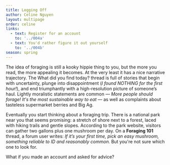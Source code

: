 ```yaml
---
title: Logging Off
author: Celine Nguyen
layout: multipage
order: celine
links:
  - text: Register for an account
    to: '../004a'
  - text: You'd rather figure it out yourself
    to: '../004b'
season: spring
---
```


The idea of foraging is still a kooky hippie thing to you, but the more you read, the more appealing it becomes. At the very least it has a nice narrative trajectory. The What did you find today? thread is full of stories that begin with uncertainty, plunge into disappointment (*I found NOTHING for the first hour!*), and end triumphantly with a high-resolution picture of someone’s haul. Lightly moralistic statements are common — *More people should forage! It's the most sustainable way to eat* — as well as complaints about tasteless supermarket berries and Big Ag.

Eventually you start thinking about a foraging trip. There is a national park near you that seems promising: a stretch of shore next to a forest, laced with hiking trails and gentle slopes. According to the park website, visitors can gather two gallons plus one mushroom per day. On a **Foraging 101** thread, a forum user writes: *If it’s your first time, pick an easy mushroom, something reliable to ID and reasonably common.* But you're not sure which one to look for.

What if you made an account and asked for advice?
